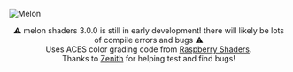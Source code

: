 ![Melon](https://raw.githubusercontent.com/juniebyte/MelonShaders/master/melonpromo.png)

<p align="center">
⚠️ melon shaders 3.0.0 is still in early development! there will likely be lots of compile errors and bugs ⚠️
<br>
Uses ACES color grading code from <a href="https://rutherin.netlify.app">Raspberry Shaders</a>.
<br>
Thanks to <a href="https://zencorner.xyz/">Zenith</a> for helping test and find bugs!
</p>
